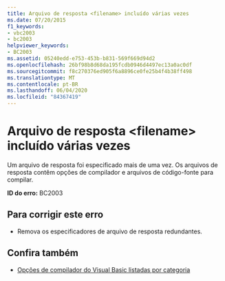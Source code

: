 ```yaml
---
title: Arquivo de resposta <filename> incluído várias vezes
ms.date: 07/20/2015
f1_keywords:
- vbc2003
- bc2003
helpviewer_keywords:
- BC2003
ms.assetid: 05240edd-e753-453b-b831-569f669d94d2
ms.openlocfilehash: 26bf98b8d68da195fcdb0946d4497ec13a0ac0df
ms.sourcegitcommit: f8c270376ed905f6a8896ce0fe25b4f4b38ff498
ms.translationtype: MT
ms.contentlocale: pt-BR
ms.lasthandoff: 06/04/2020
ms.locfileid: "84367419"
---
```

# <a name="response-file-filename-included-multiple-times"></a>Arquivo de resposta \<filename> incluído várias vezes
Um arquivo de resposta foi especificado mais de uma vez. Os arquivos de resposta contêm opções de compilador e arquivos de código-fonte para compilar.  
  
 **ID do erro:** BC2003  
  
## <a name="to-correct-this-error"></a>Para corrigir este erro  
  
- Remova os especificadores de arquivo de resposta redundantes.  
  
## <a name="see-also"></a>Confira também

- [Opções de compilador do Visual Basic listadas por categoria](../reference/command-line-compiler/compiler-options-listed-by-category.md)
